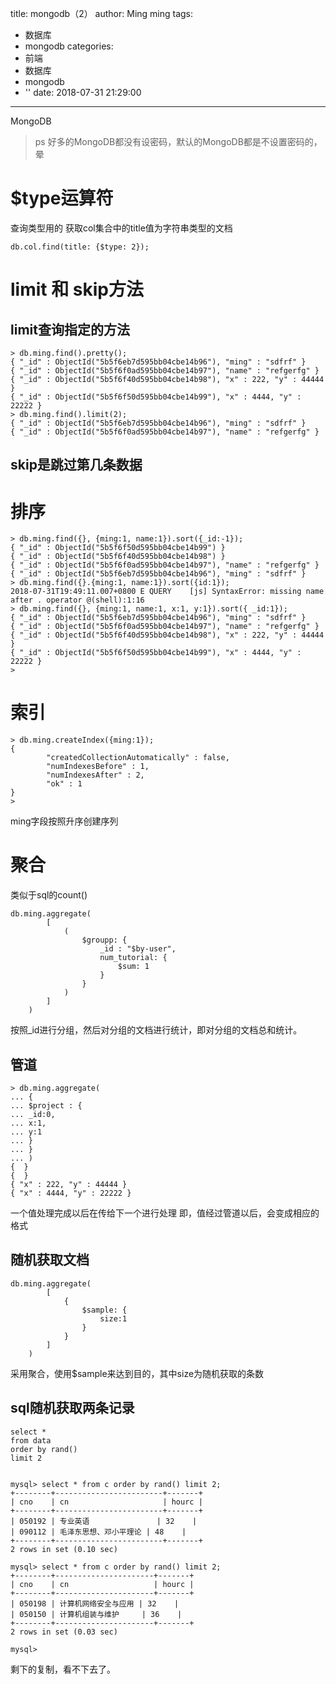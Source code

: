 title: mongodb（2）
author: Ming ming
tags:
  - 数据库
  - mongodb
categories:
  - 前端
  - 数据库
  - mongodb
  - ''
date: 2018-07-31 21:29:00
---
MongoDB
> ps 好多的MongoDB都没有设密码，默认的MongoDB都是不设置密码的，晕

# $type运算符
查询类型用的
获取col集合中的title值为字符串类型的文档
```
db.col.find(title: {$type: 2});
```
# limit 和 skip方法
## limit查询指定的方法
```
> db.ming.find().pretty();
{ "_id" : ObjectId("5b5f6eb7d595bb04cbe14b96"), "ming" : "sdfrf" }
{ "_id" : ObjectId("5b5f6f0ad595bb04cbe14b97"), "name" : "refgerfg" }
{ "_id" : ObjectId("5b5f6f40d595bb04cbe14b98"), "x" : 222, "y" : 44444 }
{ "_id" : ObjectId("5b5f6f50d595bb04cbe14b99"), "x" : 4444, "y" : 22222 }
> db.ming.find().limit(2);
{ "_id" : ObjectId("5b5f6eb7d595bb04cbe14b96"), "ming" : "sdfrf" }
{ "_id" : ObjectId("5b5f6f0ad595bb04cbe14b97"), "name" : "refgerfg" }
```
## skip是跳过第几条数据
# 排序
```
> db.ming.find({}, {ming:1, name:1}).sort({_id:-1});
{ "_id" : ObjectId("5b5f6f50d595bb04cbe14b99") }
{ "_id" : ObjectId("5b5f6f40d595bb04cbe14b98") }
{ "_id" : ObjectId("5b5f6f0ad595bb04cbe14b97"), "name" : "refgerfg" }
{ "_id" : ObjectId("5b5f6eb7d595bb04cbe14b96"), "ming" : "sdfrf" }
> db.ming.find({}.{ming:1, name:1}).sort({id:1});
2018-07-31T19:49:11.007+0800 E QUERY    [js] SyntaxError: missing name after . operator @(shell):1:16
> db.ming.find({}, {ming:1, name:1, x:1, y:1}).sort({ _id:1});
{ "_id" : ObjectId("5b5f6eb7d595bb04cbe14b96"), "ming" : "sdfrf" }
{ "_id" : ObjectId("5b5f6f0ad595bb04cbe14b97"), "name" : "refgerfg" }
{ "_id" : ObjectId("5b5f6f40d595bb04cbe14b98"), "x" : 222, "y" : 44444 }
{ "_id" : ObjectId("5b5f6f50d595bb04cbe14b99"), "x" : 4444, "y" : 22222 }
>
```
# 索引
```
> db.ming.createIndex({ming:1});
{
        "createdCollectionAutomatically" : false,
        "numIndexesBefore" : 1,
        "numIndexesAfter" : 2,
        "ok" : 1
}
>
```
ming字段按照升序创建序列
# 聚合
类似于sql的count()
```
db.ming.aggregate(
		[
			(
				$groupp: {
					_id : "$by-user",
					num_tutorial: {
						$sum: 1
					}
				}
			)
		]
	)
```
按照_id进行分组，然后对分组的文档进行统计，即对分组的文档总和统计。

##  管道
```
> db.ming.aggregate(
... {
... $project : {
... _id:0,
... x:1,
... y:1
... }
... }
... )
{  }
{  }
{ "x" : 222, "y" : 44444 }
{ "x" : 4444, "y" : 22222 }
```
一个值处理完成以后在传给下一个进行处理
即，值经过管道以后，会变成相应的格式
## 随机获取文档
```
db.ming.aggregate(
		[
			{
				$sample: {
					size:1
				}
			}
		]
	)
```
采用聚合，使用$sample来达到目的，其中size为随机获取的条数
## sql随机获取两条记录
```
select * 
from data
order by rand()
limit 2
```
```

mysql> select * from c order by rand() limit 2;
+--------+------------------------+-------+
| cno    | cn                     | hourc |
+--------+------------------------+-------+
| 050192 | 专业英语               | 32    |
| 090112 | 毛泽东思想、邓小平理论 | 48    |
+--------+------------------------+-------+
2 rows in set (0.10 sec)

mysql> select * from c order by rand() limit 2;
+--------+----------------------+-------+
| cno    | cn                   | hourc |
+--------+----------------------+-------+
| 050198 | 计算机网络安全与应用 | 32    |
| 050150 | 计算机组装与维护     | 36    |
+--------+----------------------+-------+
2 rows in set (0.03 sec)

mysql>
```
剩下的复制，看不下去了。

